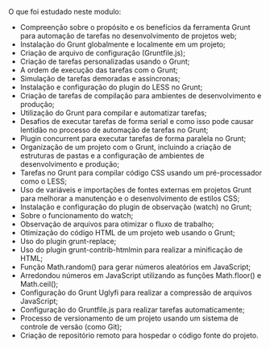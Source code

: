 O que foi estudado neste modulo:

* Compreenção sobre o propósito e os benefícios da ferramenta Grunt para automação de tarefas no desenvolvimento de projetos web;
* Instalação do Grunt globalmente e localmente em um projeto;
* Criação de arquivo de configuração (Gruntfile.js);
* Criação de tarefas personalizadas usando o Grunt;
* A ordem de execução das tarefas com o Grunt;
* Simulação de tarefas demoradas e assíncronas;
* Instalação e configuração do plugin do LESS no Grunt;
* Criação de tarefas de compilação para ambientes de desenvolvimento e produção;
* Utilização do Grunt para compilar e automatizar tarefas;
* Desafios de executar tarefas de forma serial e como isso pode causar lentidão no processo de automação de tarefas no Grunt;
* Plugin concurrent para executar tarefas de forma paralela no Grunt;
* Organização de um projeto com o Grunt, incluindo a criação de estruturas de pastas e a configuração de ambientes de desenvolvimento e produção;
* Tarefas no Grunt para compilar código CSS usando um pré-processador como o LESS;
* Uso de variáveis e importações de fontes externas em projetos Grunt para melhorar a manutenção e o desenvolvimento de estilos CSS;
* Instalação e configuração do plugin de observação (watch) no Grunt;
* Sobre o funcionamento do watch;
* Observação de arquivos para otimizar o fluxo de trabalho;
* Otimização do código HTML de um projeto web usando o Grunt;
* Uso do plugin grunt-replace;
* Uso do plugin grunt-contrib-htmlmin para realizar a minificação de HTML;
* Função Math.random() para gerar números aleatórios em JavaScript;
* Arredondou números em JavaScript utilizando as funções Math.floor() e Math.ceil();
* Configuração do Grunt Uglyfi para realizar a compressão de arquivos JavaScript;
* Configuração do Gruntfile.js para realizar tarefas automaticamente;
* Processo de versionamento de um projeto usando um sistema de controle de versão (como Git);
* Criação de repositório remoto para hospedar o código fonte do projeto.

